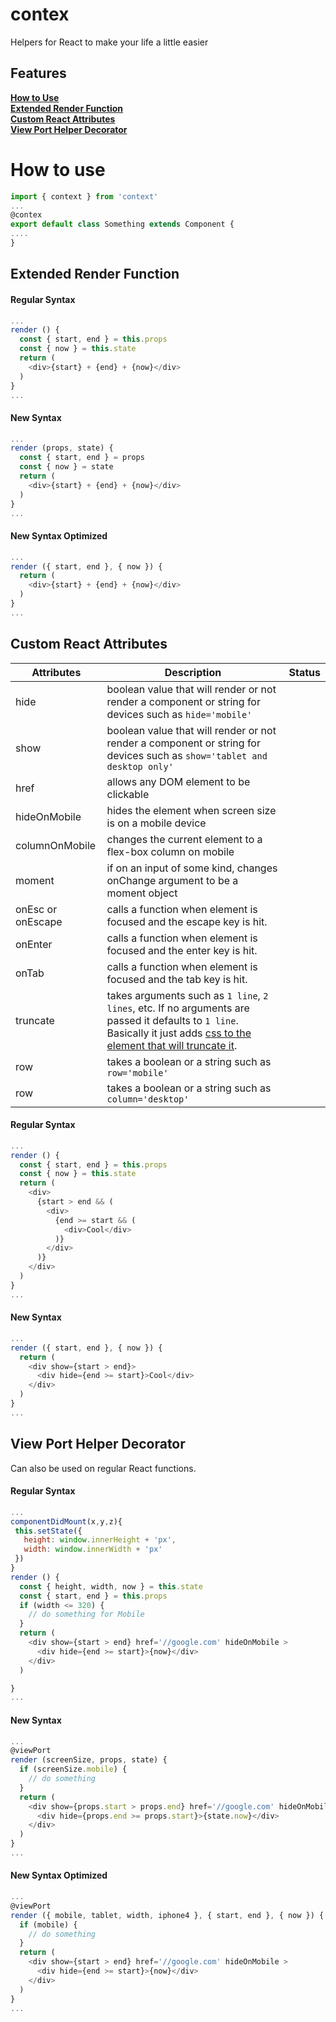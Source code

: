 # contex
Helpers for React to make your life a little easier

Features
--------------------

**[How to Use](#how-to-use)**  
**[Extended Render Function](#extended-render-function)**  
**[Custom React Attributes](#custom-react-attributes)**   
**[View Port Helper Decorator](#view-port-helper-decorator)**   


How to use
==========

```javascript
import { context } from 'context'
...
@contex
export default class Something extends Component {
....
}
```

Extended Render Function
------------------------

#### Regular Syntax
```javascript
...
render () {
  const { start, end } = this.props
  const { now } = this.state
  return (
    <div>{start} + {end} + {now}</div>
  )
}
...
```
#### New Syntax
```javascript
...
render (props, state) {
  const { start, end } = props
  const { now } = state
  return (
    <div>{start} + {end} + {now}</div>
  )
}
...
```
#### New Syntax Optimized
```javascript
...
render ({ start, end }, { now }) {
  return (
    <div>{start} + {end} + {now}</div>
  )
}
...
```

Custom React Attributes
-------------------------
| Attributes            | Description                                                    | Status      |
| --------------------- | ---------------------------------------------------------------------------- | ----------- |
| hide         | boolean value that will render or not render a component or string for devices such as `hide='mobile'`|  |
| show         | boolean value that will render or not render a component or string for devices such as `show='tablet and desktop only'` |  |
| href         | allows any DOM element to be clickable |  |
| hideOnMobile | hides the element when screen size is on a mobile device |  |
| columnOnMobile | changes the current element to a flex-box column on mobile |  |
| moment | if on an input of some kind, changes onChange argument to be a moment object |  |
| onEsc or onEscape | calls a function when element is focused and the escape key is hit. | |
| onEnter | calls a function when element is focused and the enter key is hit. | |
| onTab | calls a function when element is focused and the tab key is hit. | |
| truncate | takes arguments such as `1 line`, `2 lines`, etc. If no arguments are passed it defaults to `1 line`. Basically it just adds [css to the element that will truncate it](https://css-tricks.com/snippets/css/truncate-string-with-ellipsis/). | |
| row | takes a boolean or a string such as `row='mobile'` |
| row | takes a boolean or a string such as `column='desktop'` |

#### Regular Syntax
```javascript
...
render () {
  const { start, end } = this.props
  const { now } = this.state
  return (
    <div>
      {start > end && (
        <div>
          {end >= start && (
            <div>Cool</div>
          )}
        </div>
      )}
    </div>
  )
}
...
```

#### New Syntax
```javascript
...
render ({ start, end }, { now }) {
  return (
    <div show={start > end}>
      <div hide={end >= start}>Cool</div>
    </div>
  )
}
...
```

View Port Helper Decorator
--------------------------
Can also be used on regular React functions.

#### Regular Syntax
```javascript
...
componentDidMount(x,y,z){
 this.setState({
   height: window.innerHeight + 'px',
   width: window.innerWidth + 'px'
 })
}
render () {
  const { height, width, now } = this.state
  const { start, end } = this.props
  if (width <= 320) {
    // do something for Mobile
  }
  return (
    <div show={start > end} href='//google.com' hideOnMobile >
      <div hide={end >= start}>{now}</div>
    </div>
  )

}
...
```
#### New Syntax
```javascript
...
@viewPort
render (screenSize, props, state) {
  if (screenSize.mobile) {
    // do something
  }
  return (
    <div show={props.start > props.end} href='//google.com' hideOnMobile >
      <div hide={props.end >= props.start}>{state.now}</div>
    </div>
  )
}
...
```

#### New Syntax Optimized
```javascript
...
@viewPort
render ({ mobile, tablet, width, iphone4 }, { start, end }, { now }) {
  if (mobile) {
    // do something
  }
  return (
    <div show={start > end} href='//google.com' hideOnMobile >
      <div hide={end >= start}>{now}</div>
    </div>
  )
}
...
```
